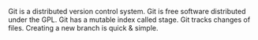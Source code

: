 Git is a distributed version control system. 
Git is free software distributed under the GPL. 
Git has a mutable index called stage. 
Git tracks changes of files.
Creating a new branch is quick & simple.
